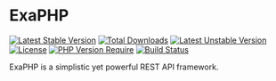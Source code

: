 # ExaPHP

[![Latest Stable Version](http://poser.pugx.org/extendssoftware/exa-php/v)](https://packagist.org/packages/extendssoftware/exa-php)
[![Total Downloads](http://poser.pugx.org/extendssoftware/exa-php/downloads)](https://packagist.org/packages/extendssoftware/exa-php)
[![Latest Unstable Version](http://poser.pugx.org/extendssoftware/exa-php/v/unstable)](https://packagist.org/packages/extendssoftware/exa-php)
[![License](http://poser.pugx.org/extendssoftware/exa-php/license)](https://packagist.org/packages/extendssoftware/exa-php)
[![PHP Version Require](http://poser.pugx.org/extendssoftware/exa-php/require/php)](https://packagist.org/packages/extendssoftware/exa-php)
[![Build Status](https://img.shields.io/github/actions/workflow/status/extendssoftware/exa-php/build.yml?branch=main)](https://github.com/extendssoftware/exa-php/blob/main/.github/workflows/build.yml)

ExaPHP is a simplistic yet powerful REST API framework.
